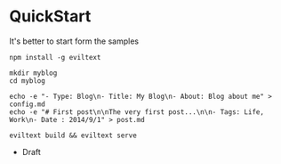 # QuickStart

It's better to start form the samples

```
npm install -g eviltext

mkdir myblog
cd myblog

echo -e "- Type: Blog\n- Title: My Blog\n- About: Blog about me" > config.md
echo -e "# First post\n\nThe very first post...\n\n- Tags: Life, Work\n- Date : 2014/9/1" > post.md

eviltext build && eviltext serve
```

- Draft